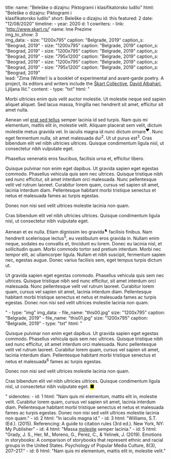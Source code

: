 title: 
    name: "Beleške o dizajnu: Piktogrami i klasifikatorsko ludilo"
    html: "Beleške o dizajnu: Piktogrami i<br>klasifikatorsko ludilo"
    short: Beleške o dizajnu
id: this
featured: 2
date: "12/08/2020"
timeline:
    - year: 2020
      d: 1
cowriters:
    - link: 'http://www.skart.rs/'
      name: Ime Prezime    
img_to_show: 3      
img_data:
    - size: "1200x795"
      caption: "Belgrade, 2019"
      caption_s: "Beograd, 2019"
    - size: "1200x795"
      caption: "Belgrade, 2019"
      caption_s: "Beograd, 2019"
    - size: "1200x795"
      caption: "Belgrade, 2019"
      caption_s: "Beograd, 2019"
    - size: "795x1200"
      caption: "Belgrade, 2019"
      caption_s: "Beograd, 2019"
    - size: "1200x795"
      caption: "Belgrade, 2019"
      caption_s: "Beograd, 2019"
    - size: "795x1200"
      caption: "Belgrade, 2019" 
      caption_s: "Beograd, 2019"  
lead: "<span class='italic-style'>Zima</span> (<span class='italic-style'>Winter</span>) is a booklet of experimental and avant-garde poetry. A project, its editors and writers include the <a href='http://www.skart.rs/' target='_blank'>Škart Collective</a>, <a href='https://www.davidalbahari.com/' target='_blank'>David Albahari</a>, Ljiljana Ilić."
content:
    - type: "txt"
      html: "<p>Morbi ultricies enim quis velit auctor molestie. Ut molestie neque sed sapien aliquet aliquet. Sed lacus massa, fringilla nec hendrerit sit amet, efficitur sit amet nulla.</p> 
<p>Aenean vel <a href='#'>erat sed tellus</a> semper lacinia id sed turpis. Nam quis mi elementum, mattis elit in, molestie velit. Aliquam placerat sem velit, dictum molestie metus gravida vel. In iaculis magna id nunc dictum ornare<sup id='s1'>❤</sup>. Nunc eget fermentum nulla, sit amet malesuada dui<sup id='s2'>2</sup>. Ut ut purus est<sup id='s3'>3</sup>. Cras bibendum elit vel nibh ultricies ultrices. Quisque condimentum ligula nisl, ut consectetur nibh vulputate eget.</p>
<p>Phasellus venenatis eros faucibus, facilisis urna et, efficitur libero.</p> 
<p>Quisque pulvinar non enim eget dapibus. Ut gravida sapien eget egestas commodo. Phasellus vehicula quis sem nec ultrices. Quisque tristique nibh sed nunc efficitur, sit amet interdum orci malesuada. Nunc pellentesque velit vel rutrum laoreet. Curabitur lorem quam, cursus vel sapien sit amet, lacinia interdum diam. Pellentesque habitant morbi tristique senectus et netus et malesuada fames ac turpis egestas.</p> 
<p>Donec non nisi sed velit ultrices molestie lacinia non quam.</p>
<p>Cras bibendum elit vel nibh ultricies ultrices. Quisque condimentum ligula nisl, ut consectetur nibh vulputate eget.</p>
<p>Aenean et ex nulla. Etiam dignissim leo gravida<sup id='s4'>♞</sup> facilisis finibus. Nam hendrerit scelerisque lectus<sup id='s5'>5</sup>, eu vestibulum eros gravida in. Nullam enim neque, sodales eu convallis et, tincidunt eu lorem. Donec eu lacinia nisl, et sollicitudin quam. Morbi commodo tortor sed pretium interdum. Morbi nec tempor elit, ac ullamcorper ligula. Nullam et nibh suscipit, fermentum sapien nec, egestas augue. Donec varius facilisis sem, eget tempus turpis dictum ut.</p> 
<p>Ut gravida sapien eget egestas commodo. Phasellus vehicula quis sem nec ultrices. Quisque tristique nibh sed nunc efficitur, sit amet interdum orci malesuada. Nunc pellentesque velit vel rutrum laoreet. Curabitur lorem quam, cursus vel sapien sit amet, lacinia interdum diam. Pellentesque habitant morbi tristique senectus et netus et malesuada fames ac turpis egestas. Donec non nisi sed velit ultrices molestie lacinia non quam.</p>"
    - type: "img"
      img_data:
        - file_name: "this00.jpg"
          size: "1200x795"
          caption: "Belgrade, 2019"
        - file_name: "this01.jpg"
          size: "1200x795"
          caption: "Belgrade, 2019"
    - type: "txt"
      html: "<p>Quisque pulvinar non enim eget dapibus. Ut gravida sapien eget egestas commodo. Phasellus vehicula quis sem nec ultrices. Quisque tristique nibh sed nunc efficitur, sit amet interdum orci malesuada. Nunc pellentesque velit vel rutrum laoreet. Curabitur lorem quam, cursus vel sapien sit amet, lacinia interdum diam. Pellentesque habitant morbi tristique senectus et netus et malesuada<sup id='s6'>6</sup> fames ac turpis egestas.</p> 
<p>Donec non nisi sed velit ultrices molestie lacinia non quam.</p>
<p>Cras bibendum elit vel nibh ultricies ultrices. Quisque condimentum ligula nisl, ut consectetur nibh vulputate eget. <mark>&#9632;</mark></p>"
sidenotes:
    - id: 1
      html: "Nam quis mi elementum, mattis elit in, molestie velit. Curabitur lorem quam, cursus vel sapien sit amet, lacinia interdum diam. Pellentesque habitant morbi tristique senectus et netus et malesuada fames ac turpis egestas. Donec non nisi sed velit ultrices molestie lacinia non quam."
    - id: 2
      html: "In iaculis magna id."
    - id: 3
      html: "Williams, S.T. (Ed.). (2015). Referencing: A guide to citation rules (3rd ed.). New York, NY: My Publisher"
    - id: 4
      html: "Massa <a href='#'>molestie</a> semper lacinia."
    - id: 5
      html: "Grady, J. S., Her, M., Moreno, G., Perez, C., & Yelinek, J. (2019). Emotions in storybooks: A comparison of storybooks that represent ethnic and racial groups in the United States. Psychology of Popular Media Culture, 8(3), 207–217."
    - id: 6
      html: "Nam quis mi elementum, mattis elit in, molestie velit."